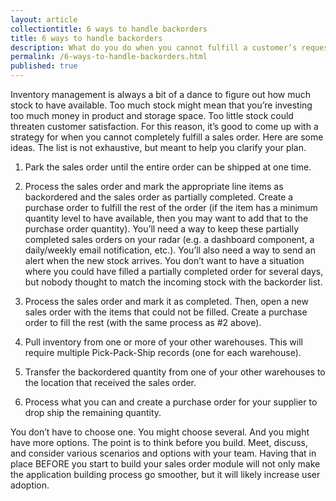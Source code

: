 ```yaml
---
layout: article
collectiontitle: 6 ways to handle backorders
title: 6 ways to handle backorders
description: What do you do when you cannot fulfill a customer’s request?  Here are 6 ideas.
permalink: /6-ways-to-handle-backorders.html
published: true
---
```


Inventory management is always a bit of a dance to figure out how much stock to have available.  Too much stock might mean that you’re investing too much money in product and storage space.  Too little stock could threaten customer satisfaction.  For this reason, it’s good to come up with a strategy for when you cannot completely fulfill a sales order.  Here are some ideas.  The list is not exhaustive, but meant to help you clarify your plan.

1. Park the sales order until the entire order can be shipped at one time.  

2. Process the sales order and mark the appropriate line items as backordered and the sales order as partially completed.  Create a purchase order to fulfill the rest of the order (if the item has a minimum quantity level to have available, then you may want to add that to the purchase order quantity).  You’ll need a way to keep these partially completed sales orders on your radar (e.g. a dashboard component, a daily/weekly email notification, etc.).  You’ll also need a way to send an alert when the new stock arrives.  You don’t want to have a situation where you could have filled a partially completed order for several days, but nobody thought to match the incoming stock with the backorder list.  

3. Process the sales order and mark it as completed.  Then, open a new sales order with the items that could not be filled.  Create a purchase order to fill the rest (with the same process as #2 above).  

4. Pull inventory from one or more of your other warehouses.  This will require multiple Pick-Pack-Ship records (one for each warehouse).  

5. Transfer the backordered quantity from one of your other warehouses to the location that received the sales order.  

6. Process what you can and create a purchase order for your supplier to drop ship the remaining quantity.  

You don’t have to choose one.  You might choose several.  And you might have more options.  The point is to think before you build.  Meet, discuss, and consider various scenarios and options with your team.  Having that in place BEFORE you start to build your sales order module will not only make the application building process go smoother, but it will likely increase user adoption.
